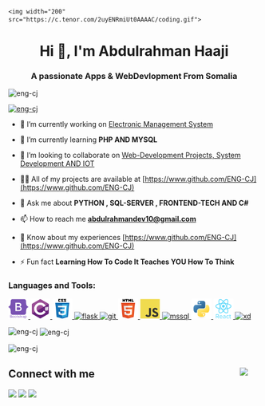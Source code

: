 <p align="center">
 
    <img width="200" src="https://c.tenor.com/2uyENRmiUt0AAAAC/coding.gif">
</p>

<h1 align="center">Hi 👋, I'm Abdulrahman Haaji</h1>
<h3 align="center">A passionate Apps & WebDevlopment From Somalia</h3>

<p align="left"> <img src="https://komarev.com/ghpvc/?username=eng-cj&label=Profile%20views&color=0e75b6&style=flat" alt="eng-cj" /> </p>

<p align="left"> <a href="https://github.com/ryo-ma/github-profile-trophy"><img src="https://github-profile-trophy.vercel.app/?username=eng-cj" alt="eng-cj" /></a> </p>

- 🔭 I’m currently working on [Electronic Management System](https://www.github.com/ENG-CJ)

- 🌱 I’m currently learning **PHP AND MYSQL**

- 👯 I’m looking to collaborate on [Web-Development Projects, System Development AND IOT](https://www.github.com/ENG-CJ)

- 👨‍💻 All of my projects are available at [https://www.github.com/ENG-CJ](https://www.github.com/ENG-CJ)

- 💬 Ask me about **PYTHON , SQL-SERVER , FRONTEND-TECH AND C#**

- 📫 How to reach me **abdulrahmandev10@gmail.com**

- 📄 Know about my experiences [https://www.github.com/ENG-CJ](https://www.github.com/ENG-CJ)

- ⚡ Fun fact **Learning How To Code It Teaches YOU How To Think**

<p align="left">
</p>

<h3 align="left">Languages and Tools:</h3>
<p align="left"> <a href="https://getbootstrap.com" target="_blank" rel="noreferrer"> <img src="https://raw.githubusercontent.com/devicons/devicon/master/icons/bootstrap/bootstrap-plain-wordmark.svg" alt="bootstrap" width="40" height="40"/> </a> <a href="https://www.w3schools.com/cs/" target="_blank" rel="noreferrer"> <img src="https://raw.githubusercontent.com/devicons/devicon/master/icons/csharp/csharp-original.svg" alt="csharp" width="40" height="40"/> </a> <a href="https://www.w3schools.com/css/" target="_blank" rel="noreferrer"> <img src="https://raw.githubusercontent.com/devicons/devicon/master/icons/css3/css3-original-wordmark.svg" alt="css3" width="40" height="40"/> </a> <a href="https://flask.palletsprojects.com/" target="_blank" rel="noreferrer"> <img src="https://www.vectorlogo.zone/logos/pocoo_flask/pocoo_flask-icon.svg" alt="flask" width="40" height="40"/> </a> <a href="https://git-scm.com/" target="_blank" rel="noreferrer"> <img src="https://www.vectorlogo.zone/logos/git-scm/git-scm-icon.svg" alt="git" width="40" height="40"/> </a> <a href="https://www.w3.org/html/" target="_blank" rel="noreferrer"> <img src="https://raw.githubusercontent.com/devicons/devicon/master/icons/html5/html5-original-wordmark.svg" alt="html5" width="40" height="40"/> </a> <a href="https://developer.mozilla.org/en-US/docs/Web/JavaScript" target="_blank" rel="noreferrer"> <img src="https://raw.githubusercontent.com/devicons/devicon/master/icons/javascript/javascript-original.svg" alt="javascript" width="40" height="40"/> </a> <a href="https://www.microsoft.com/en-us/sql-server" target="_blank" rel="noreferrer"> <img src="https://www.svgrepo.com/show/303229/microsoft-sql-server-logo.svg" alt="mssql" width="40" height="40"/> </a> <a href="https://www.python.org" target="_blank" rel="noreferrer"> <img src="https://raw.githubusercontent.com/devicons/devicon/master/icons/python/python-original.svg" alt="python" width="40" height="40"/> </a> <a href="https://reactjs.org/" target="_blank" rel="noreferrer"> <img src="https://raw.githubusercontent.com/devicons/devicon/master/icons/react/react-original-wordmark.svg" alt="react" width="40" height="40"/> </a> <a href="https://www.adobe.com/products/xd.html" target="_blank" rel="noreferrer"> <img src="https://cdn.worldvectorlogo.com/logos/adobe-xd.svg" alt="xd" width="40" height="40"/> </a> </p>

<p><img align="left" src="https://github-readme-stats.vercel.app/api/top-langs?username=eng-cj&show_icons=true&locale=en&layout=compact" alt="eng-cj" /></p>

<p>&nbsp;<img align="center" src="https://github-readme-stats.vercel.app/api?username=eng-cj&show_icons=true&locale=en" alt="eng-cj" /></p>

<p><img align="center" src="https://github-readme-streak-stats.herokuapp.com/?user=eng-cj&" alt="eng-cj" /></p>





<h2> Connect with me <img align="right" src='https://raw.githubusercontent.com/ShahriarShafin/ShahriarShafin/main/Assets/handshake.gif' width="40px"> </h2>
<a href = 'https://wa.link/ljejdy'> <img width = '32px' align= 'center' src="https://www.freepnglogos.com/uploads/whatsapp-logo-light-green-png-0.png"/></a> 
<a href = 'https://www.github.com/ENG-CJ'> <img width = '32px' align= 'center' src="https://github.githubassets.com/images/modules/logos_page/GitHub-Mark.png"/></a> 
<a href = 'https://www.facebook.com/abdulrahman.haaji.1'> <img width = '32px' align= 'center' src="https://i.pinimg.com/originals/5f/0c/25/5f0c255d69fa5c24701c547d35ceb5ae.png"/></a>
  
<br>
<br>
  <br>
  


